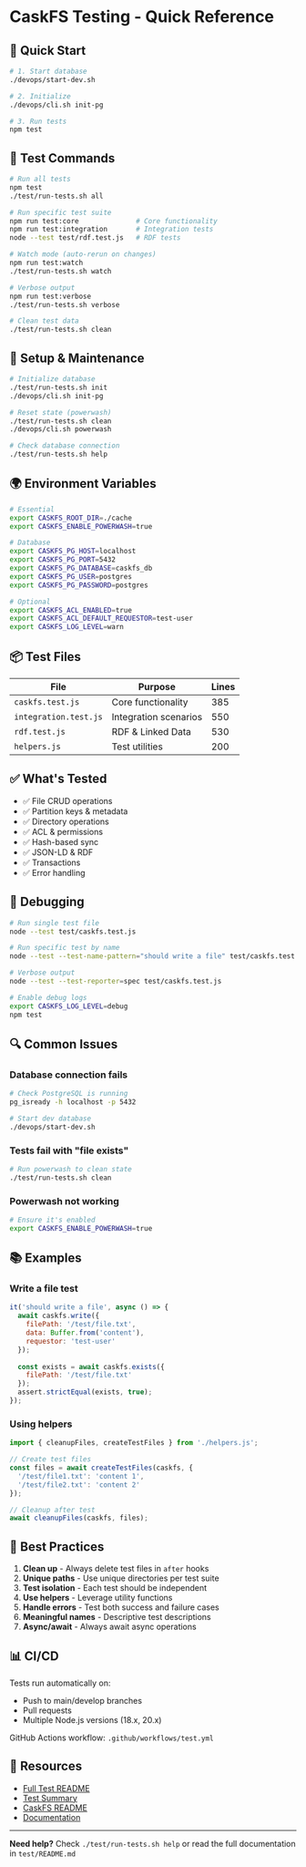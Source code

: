# CaskFS Testing - Quick Reference

## 🚀 Quick Start

```bash
# 1. Start database
./devops/start-dev.sh

# 2. Initialize
./devops/cli.sh init-pg

# 3. Run tests
npm test
```

## 📝 Test Commands

```bash
# Run all tests
npm test
./test/run-tests.sh all

# Run specific test suite
npm run test:core              # Core functionality
npm run test:integration       # Integration tests
node --test test/rdf.test.js   # RDF tests

# Watch mode (auto-rerun on changes)
npm run test:watch
./test/run-tests.sh watch

# Verbose output
npm run test:verbose
./test/run-tests.sh verbose

# Clean test data
./test/run-tests.sh clean
```

## 🔧 Setup & Maintenance

```bash
# Initialize database
./test/run-tests.sh init
./devops/cli.sh init-pg

# Reset state (powerwash)
./test/run-tests.sh clean
./devops/cli.sh powerwash

# Check database connection
./test/run-tests.sh help
```

## 🌍 Environment Variables

```bash
# Essential
export CASKFS_ROOT_DIR=./cache
export CASKFS_ENABLE_POWERWASH=true

# Database
export CASKFS_PG_HOST=localhost
export CASKFS_PG_PORT=5432
export CASKFS_PG_DATABASE=caskfs_db
export CASKFS_PG_USER=postgres
export CASKFS_PG_PASSWORD=postgres

# Optional
export CASKFS_ACL_ENABLED=true
export CASKFS_ACL_DEFAULT_REQUESTOR=test-user
export CASKFS_LOG_LEVEL=warn
```

## 📦 Test Files

| File | Purpose | Lines |
|------|---------|-------|
| `caskfs.test.js` | Core functionality | 385 |
| `integration.test.js` | Integration scenarios | 550 |
| `rdf.test.js` | RDF & Linked Data | 530 |
| `helpers.js` | Test utilities | 200 |

## ✅ What's Tested

- ✅ File CRUD operations
- ✅ Partition keys & metadata
- ✅ Directory operations
- ✅ ACL & permissions
- ✅ Hash-based sync
- ✅ JSON-LD & RDF
- ✅ Transactions
- ✅ Error handling

## 🐛 Debugging

```bash
# Run single test file
node --test test/caskfs.test.js

# Run specific test by name
node --test --test-name-pattern="should write a file" test/caskfs.test.js

# Verbose output
node --test --test-reporter=spec test/caskfs.test.js

# Enable debug logs
export CASKFS_LOG_LEVEL=debug
npm test
```

## 🔍 Common Issues

### Database connection fails
```bash
# Check PostgreSQL is running
pg_isready -h localhost -p 5432

# Start dev database
./devops/start-dev.sh
```

### Tests fail with "file exists"
```bash
# Run powerwash to clean state
./test/run-tests.sh clean
```

### Powerwash not working
```bash
# Ensure it's enabled
export CASKFS_ENABLE_POWERWASH=true
```

## 📚 Examples

### Write a file test
```javascript
it('should write a file', async () => {
  await caskfs.write({
    filePath: '/test/file.txt',
    data: Buffer.from('content'),
    requestor: 'test-user'
  });
  
  const exists = await caskfs.exists({ 
    filePath: '/test/file.txt' 
  });
  assert.strictEqual(exists, true);
});
```

### Using helpers
```javascript
import { cleanupFiles, createTestFiles } from './helpers.js';

// Create test files
const files = await createTestFiles(caskfs, {
  '/test/file1.txt': 'content 1',
  '/test/file2.txt': 'content 2'
});

// Cleanup after test
await cleanupFiles(caskfs, files);
```

## 🎯 Best Practices

1. **Clean up** - Always delete test files in `after` hooks
2. **Unique paths** - Use unique directories per test suite
3. **Test isolation** - Each test should be independent
4. **Use helpers** - Leverage utility functions
5. **Handle errors** - Test both success and failure cases
6. **Meaningful names** - Descriptive test descriptions
7. **Async/await** - Always await async operations

## 📊 CI/CD

Tests run automatically on:
- Push to main/develop branches
- Pull requests
- Multiple Node.js versions (18.x, 20.x)

GitHub Actions workflow: `.github/workflows/test.yml`

## 🔗 Resources

- [Full Test README](./README.md)
- [Test Summary](./TESTING_SUMMARY.md)
- [CaskFS README](../README.md)
- [Documentation](../docs/)

---

**Need help?** Check `./test/run-tests.sh help` or read the full documentation in `test/README.md`
